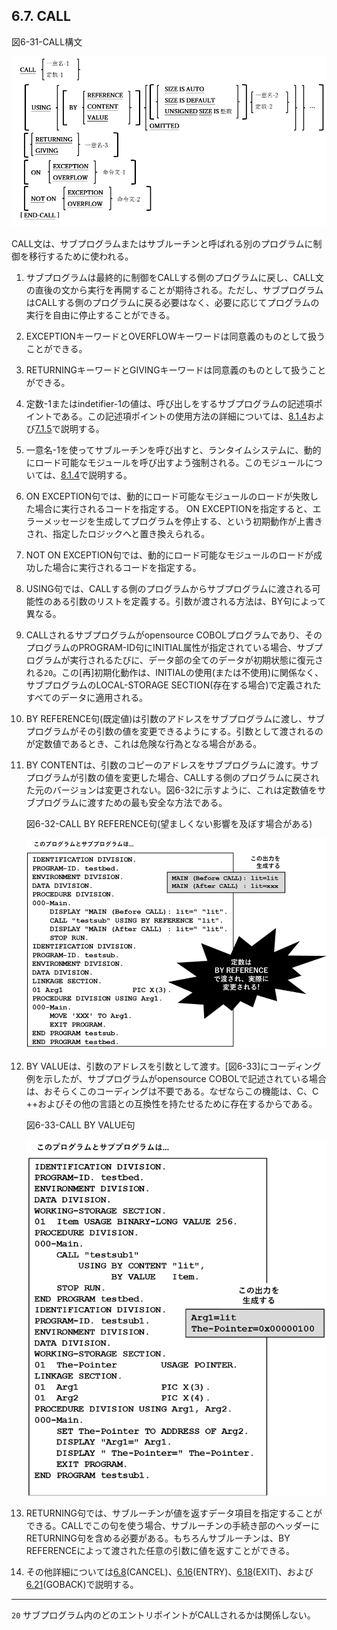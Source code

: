 ## 6.7. CALL

図6-31-CALL構文

![alt text](Image/6-31.png)

CALL文は、サブプログラムまたはサブルーチンと呼ばれる別のプログラムに制御を移行するために使われる。

1. サブプログラムは最終的に制御をCALLする側のプログラムに戻し、CALL文の直後の文から実行を再開することが期待される。ただし、サブプログラムはCALLする側のプログラムに戻る必要はなく、必要に応じてプログラムの実行を自由に停止することができる。

2. EXCEPTIONキーワードとOVERFLOWキーワードは同意義のものとして扱うことができる。

3. RETURNINGキーワードとGIVINGキーワードは同意義のものとして扱うことができる。

4. 定数-1またはindetifier-1の値は、呼び出しをするサブプログラムの記述項ポイントである。この記述項ポイントの使用方法の詳細については、[8.1.4](8-1-4.md)および[7.1.5](8-1-5.md)で説明する。

5. 一意名-1を使ってサブルーチンを呼び出すと、ランタイムシステムに、動的にロード可能なモジュールを呼び出すよう強制される。このモジュールについては、[8.1.4](8-1-4.md)で説明する。

6. ON EXCEPTION句では、動的にロード可能なモジュールのロードが失敗した場合に実行されるコードを指定する。 ON EXCEPTIONを指定すると、エラーメッセージを生成してプログラムを停止する、という初期動作が上書きされ、指定したロジックへと置き換えられる。

7. NOT ON EXCEPTION句では、動的にロード可能なモジュールのロードが成功した場合に実行されるコードを指定する。

8. USING句では、CALLする側のプログラムからサブプログラムに渡される可能性のある引数のリストを定義する。引数が渡される方法は、BY句によって異なる。

9. CALLされるサブプログラムがopensource COBOLプログラムであり、そのプログラムのPROGRAM-ID句にINITIAL属性が指定されている場合、サブプログラムが実行されるたびに、データ部の全てのデータが初期状態に復元される`20`。この[再]初期化動作は、INITIALの使用(または不使用)に関係なく、サブプログラムのLOCAL-STORAGE SECTION(存在する場合)で定義されたすべてのデータに適用される。

10. BY REFERENCE句(既定値)は引数のアドレスをサブプログラムに渡し、サブプログラムがその引数の値を変更できるようにする。引数として渡されるのが定数値であるとき、これは危険な行為となる場合がある。

11. BY CONTENTは、引数のコピーのアドレスをサブプログラムに渡す。サブプログラムが引数の値を変更した場合、CALLする側のプログラムに戻された元のバージョンは変更されない。図6-32に示すように、これは定数値をサブプログラムに渡すための最も安全な方法である。

    図6-32-CALL BY REFERENCE句(望ましくない影響を及ぼす場合がある)

    ![alt text](Image/6-32.png)

12. BY VALUEは、引数のアドレスを引数として渡す。[図6-33]にコーディング例を示したが、サブプログラムがopensource COBOLで記述されている場合は、おそらくこのコーディングは不要である。なぜならこの機能は、C、C ++およびその他の言語との互換性を持たせるために存在するからである。

    図6-33-CALL BY VALUE句

    ![alt text](Image/6-33.png)

13. RETURNING句では、サブルーチンが値を返すデータ項目を指定することができる。CALLでこの句を使う場合、サブルーチンの手続き部のヘッダーにRETURNING句を含める必要がある。もちろんサブルーチンは、BY REFERENCEによって渡された任意の引数に値を返すことができる。

14. その他詳細については[6.8](6-8-1.md)(CANCEL)、[6.16](6-16.md)(ENTRY)、[6.18](6-18.md)(EXIT)、および[6.21](6-21.md)(GOBACK)で説明する。

---
`20` サブプログラム内のどのエントリポイントがCALLされるかは関係しない。
